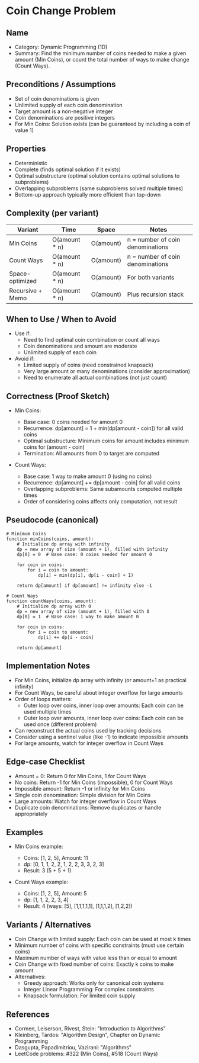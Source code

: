 # Coin Change Problem

## Name
- Category: Dynamic Programming (1D)
- Summary: Find the minimum number of coins needed to make a given amount (Min Coins), or count the total number of ways to make change (Count Ways).

## Preconditions / Assumptions
- Set of coin denominations is given
- Unlimited supply of each coin denomination
- Target amount is a non-negative integer
- Coin denominations are positive integers
- For Min Coins: Solution exists (can be guaranteed by including a coin of value 1)

## Properties
- Deterministic
- Complete (finds optimal solution if it exists)
- Optimal substructure (optimal solution contains optimal solutions to subproblems)
- Overlapping subproblems (same subproblems solved multiple times)
- Bottom-up approach typically more efficient than top-down

## Complexity (per variant)
| Variant | Time | Space | Notes |
|---|---|---|---|
| Min Coins | O(amount * n) | O(amount) | n = number of coin denominations |
| Count Ways | O(amount * n) | O(amount) | n = number of coin denominations |
| Space-optimized | O(amount * n) | O(amount) | For both variants |
| Recursive + Memo | O(amount * n) | O(amount) | Plus recursion stack |

## When to Use / When to Avoid
- Use if:
  - Need to find optimal coin combination or count all ways
  - Coin denominations and amount are moderate
  - Unlimited supply of each coin
- Avoid if:
  - Limited supply of coins (need constrained knapsack)
  - Very large amount or many denominations (consider approximation)
  - Need to enumerate all actual combinations (not just count)

## Correctness (Proof Sketch)
- Min Coins:
  - Base case: 0 coins needed for amount 0
  - Recurrence: dp[amount] = 1 + min(dp[amount - coin]) for all valid coins
  - Optimal substructure: Minimum coins for amount includes minimum coins for (amount - coin)
  - Termination: All amounts from 0 to target are computed

- Count Ways:
  - Base case: 1 way to make amount 0 (using no coins)
  - Recurrence: dp[amount] += dp[amount - coin] for all valid coins
  - Overlapping subproblems: Same subamounts computed multiple times
  - Order of considering coins affects only computation, not result

## Pseudocode (canonical)
```pseudo
# Minimum Coins
function minCoins(coins, amount):
    # Initialize dp array with infinity
    dp = new array of size (amount + 1), filled with infinity
    dp[0] = 0  # Base case: 0 coins needed for amount 0
    
    for coin in coins:
        for i = coin to amount:
            dp[i] = min(dp[i], dp[i - coin] + 1)
    
    return dp[amount] if dp[amount] != infinity else -1

# Count Ways
function countWays(coins, amount):
    # Initialize dp array with 0
    dp = new array of size (amount + 1), filled with 0
    dp[0] = 1  # Base case: 1 way to make amount 0
    
    for coin in coins:
        for i = coin to amount:
            dp[i] += dp[i - coin]
    
    return dp[amount]
```

## Implementation Notes
- For Min Coins, initialize dp array with infinity (or amount+1 as practical infinity)
- For Count Ways, be careful about integer overflow for large amounts
- Order of loops matters:
  - Outer loop over coins, inner loop over amounts: Each coin can be used multiple times
  - Outer loop over amounts, inner loop over coins: Each coin can be used once (different problem)
- Can reconstruct the actual coins used by tracking decisions
- Consider using a sentinel value (like -1) to indicate impossible amounts
- For large amounts, watch for integer overflow in Count Ways

## Edge-case Checklist
- Amount = 0: Return 0 for Min Coins, 1 for Count Ways
- No coins: Return -1 for Min Coins (impossible), 0 for Count Ways
- Impossible amount: Return -1 or infinity for Min Coins
- Single coin denomination: Simple division for Min Coins
- Large amounts: Watch for integer overflow in Count Ways
- Duplicate coin denominations: Remove duplicates or handle appropriately

## Examples
- Min Coins example:
  - Coins: [1, 2, 5], Amount: 11
  - dp: [0, 1, 1, 2, 2, 1, 2, 2, 3, 3, 2, 3]
  - Result: 3 (5 + 5 + 1)
  
- Count Ways example:
  - Coins: [1, 2, 5], Amount: 5
  - dp: [1, 1, 2, 2, 3, 4]
  - Result: 4 (ways: [5], [1,1,1,1,1], [1,1,1,2], [1,2,2])

## Variants / Alternatives
- Coin Change with limited supply: Each coin can be used at most k times
- Minimum number of coins with specific constraints (must use certain coins)
- Maximum number of ways with value less than or equal to amount
- Coin Change with fixed number of coins: Exactly k coins to make amount
- Alternatives:
  - Greedy approach: Works only for canonical coin systems
  - Integer Linear Programming: For complex constraints
  - Knapsack formulation: For limited coin supply

## References
- Cormen, Leiserson, Rivest, Stein: "Introduction to Algorithms"
- Kleinberg, Tardos: "Algorithm Design", Chapter on Dynamic Programming
- Dasgupta, Papadimitriou, Vazirani: "Algorithms"
- LeetCode problems: #322 (Min Coins), #518 (Count Ways)

